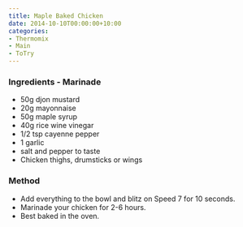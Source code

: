 ```yaml
---
title: Maple Baked Chicken
date: 2014-10-10T00:00:00+10:00
categories:
- Thermomix
- Main
- ToTry
---
```









### Ingredients - Marinade

* 50g djon mustard
* 20g mayonnaise
* 50g maple syrup
* 40g rice wine vinegar
* 1/2 tsp cayenne pepper
* 1 garlic 
* salt and pepper to taste
* Chicken thighs, drumsticks or wings 

### Method

* Add everything to the bowl and blitz on Speed 7 for 10 seconds.  
* Marinade your chicken for 2-6 hours.  
* Best baked in the oven.
